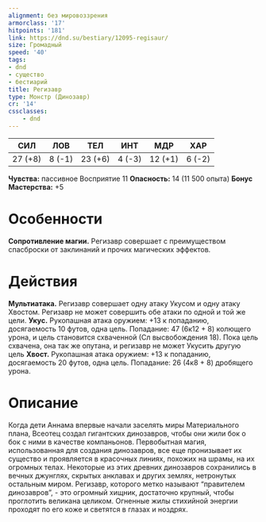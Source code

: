 ```yaml
---
alignment: без мировоззрения
armorclass: '17'
hitpoints: '181'
link: https://dnd.su/bestiary/12095-regisaur/
size: Громадный
speed: '40'
tags:
- dnd
- существо
- бестиарий
title: Регизавр
type: Монстр (Динозавр)
cr: '14'
cssclasses:
    - dnd
---
```



| СИЛ | ЛОВ | ТЕЛ | ИНТ | МДР | ХАР |
|---|---|---|---|---|---|
| 27 (+8) | 8 (-1) | 23 (+6) | 4 (-3) | 12 (+1) | 6 (-2) |
**Чувства:** пассивное Восприятие 11
**Опасность:** 14 (11 500 опыта)
**Бонус Мастерства:** +5


# Особенности
**Сопротивление магии.** Регизавр совершает с преимуществом спасброски от заклинаний и прочих магических эффектов.


# Действия
**Мультиатака.** Регизавр совершает одну атаку Укусом и одну атаку Хвостом. Регизавр не может совершить обе атаки по одной и той же цели.
**Укус.** Рукопашная атака оружием: +13 к попаданию, досягаемость 10 футов, одна цель. Попадание: 47 (6к12 + 8) колющего урона, и цель становится схваченной (Сл высвобождения 18). Пока цель схвачена, она так же опутана, и регизавр не может Укусить другую цель
**Хвост.** Рукопашная атака оружием: +13 к попаданию, досягаемость 20 футов, одна цель. Попадание: 26 (4к8 + 8) дробящего урона.


# Описание
Когда дети Аннама впервые начали заселять миры Материального плана, Всеотец создал гигантских динозавров, чтобы они жили бок о бок с ними в качестве компаньонов. Первобытная магия, использованная для создания динозавров, все еще пронизывает их существо и проявляется в красочных линиях, похожих на шрамы, на их огромных телах. Некоторые из этих древних динозавров сохранились в вечных джунглях, скрытых анклавах и других землях, нетронутых остальным миром.   Регизавр, которого метко называют “правителем динозавров”, - это огромный хищник, достаточно крупный, чтобы проглотить великана целиком. Огненные жилы стихийной энергии проходят по его коже и светятся в глазах и ноздрях.